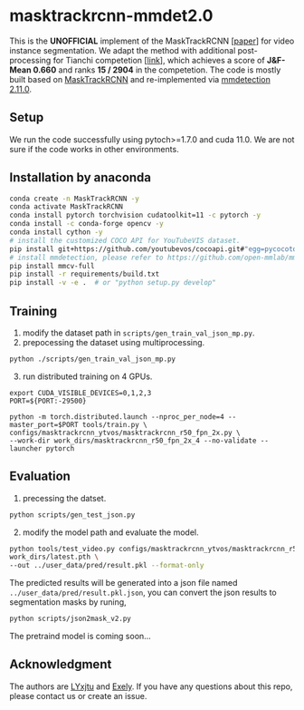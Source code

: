# masktrackrcnn-mmdet2.0
This is the **UNOFFICIAL** implement of the MaskTrackRCNN [[paper](https://arxiv.org/abs/1905.04804)] for video instance segmentation. We adapt the method with additional post-processing for Tianchi competetion [[link](https://tianchi.aliyun.com/competition/entrance/531873/introduction)], which achieves a score of **J&F-Mean 0.660** and ranks **15 / 2904** in the competetion. The code is mostly built based on [MaskTrackRCNN](https://github.com/youtubevos/MaskTrackRCNN) and re-implemented via [mmdetection 2.11.0](https://github.com/open-mmlab/mmdetection/tree/v2.11.0). 

## Setup
We run the code successfully using pytoch>=1.7.0 and cuda 11.0.   We are not sure if the code works in other environments. 

## Installation by anaconda
```sh
conda create -n MaskTrackRCNN -y
conda activate MaskTrackRCNN
conda install pytorch torchvision cudatoolkit=11 -c pytorch -y
conda install -c conda-forge opencv -y
conda install cython -y
# install the customized COCO API for YouTubeVIS dataset.
pip install git+https://github.com/youtubevos/cocoapi.git#"egg=pycocotools&subdirectory=PythonAPI"
# install mmdetection, please refer to https://github.com/open-mmlab/mmdetection/blob/v2.11.0/docs/get_started.md
pip install mmcv-full
pip install -r requirements/build.txt
pip install -v -e .  # or "python setup.py develop"
```
## Training
1. modify the dataset path in `scripts/gen_train_val_json_mp.py`.
2. prepocessing the dataset using multiprocessing.
```sh
python ./scripts/gen_train_val_json_mp.py
```
3. run distributed training on 4 GPUs.
```
export CUDA_VISIBLE_DEVICES=0,1,2,3
PORT=${PORT:-29500}

python -m torch.distributed.launch --nproc_per_node=4 --master_port=$PORT tools/train.py \
configs/masktrackrcnn_ytvos/masktrackrcnn_r50_fpn_2x.py \
--work-dir work_dirs/masktrackrcnn_r50_fpn_2x_4 --no-validate --launcher pytorch
```
## Evaluation
1. precessing the datset.
```sh
python scripts/gen_test_json.py
```
2. modify the model path and evaluate the model.
```sh
python tools/test_video.py configs/masktrackrcnn_ytvos/masktrackrcnn_r50_fpn_2x.py \
work_dirs/latest.pth \
--out ../user_data/pred/result.pkl --format-only
```
The predicted results will be generated into a json file named `../user_data/pred/result.pkl.json`, you can convert the json results to segmentation masks by runing,
```sh
python scripts/json2mask_v2.py
```
The pretraind model is coming soon...
## Acknowledgment
The authors are [LYxjtu](https://github.com/LYxjtu) and [Exely](https://github.com/Exely). If you have any questions about this repo, please contact us or create an issue.
